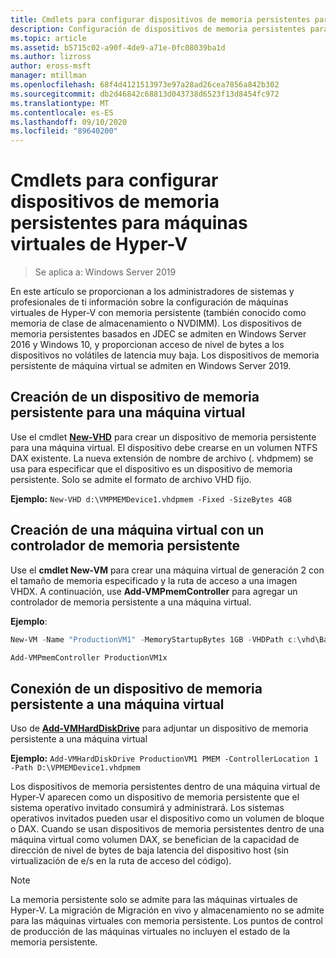 ```yaml
---
title: Cmdlets para configurar dispositivos de memoria persistentes para máquinas virtuales de Hyper-V
description: Configuración de dispositivos de memoria persistentes para máquinas virtuales de Hyper-V
ms.topic: article
ms.assetid: b5715c02-a90f-4de9-a71e-0fc08039ba1d
ms.author: lizross
author: eross-msft
manager: mtillman
ms.openlocfilehash: 68f4d4121513973e97a28ad26cea7856a842b302
ms.sourcegitcommit: db2d46842c68813d043738d6523f13d8454fc972
ms.translationtype: MT
ms.contentlocale: es-ES
ms.lasthandoff: 09/10/2020
ms.locfileid: "89640200"
---
```

# <a name="cmdlets-for-configuring-persistent-memory-devices-for-hyper-v-vms"></a>Cmdlets para configurar dispositivos de memoria persistentes para máquinas virtuales de Hyper-V

>Se aplica a: Windows Server 2019

En este artículo se proporcionan a los administradores de sistemas y profesionales de ti información sobre la configuración de máquinas virtuales de Hyper-V con memoria persistente (también conocido como memoria de clase de almacenamiento o NVDIMM). Los dispositivos de memoria persistentes basados en JDEC se admiten en Windows Server 2016 y Windows 10, y proporcionan acceso de nivel de bytes a los dispositivos no volátiles de latencia muy baja. Los dispositivos de memoria persistente de máquina virtual se admiten en Windows Server 2019.

## <a name="create-a-persistent-memory-device-for-a-vm"></a>Creación de un dispositivo de memoria persistente para una máquina virtual

Use el cmdlet **[New-VHD](/powershell/module/hyper-v/new-vhd?view=win10-ps)** para crear un dispositivo de memoria persistente para una máquina virtual. El dispositivo debe crearse en un volumen NTFS DAX existente.  La nueva extensión de nombre de archivo (. vhdpmem) se usa para especificar que el dispositivo es un dispositivo de memoria persistente. Solo se admite el formato de archivo VHD fijo.

**Ejemplo:** `New-VHD d:\VMPMEMDevice1.vhdpmem -Fixed -SizeBytes 4GB`

## <a name="create-a-vm-with-a-persistent-memory-controller"></a>Creación de una máquina virtual con un controlador de memoria persistente

Use el **cmdlet New-VM** para crear una máquina virtual de generación 2 con el tamaño de memoria especificado y la ruta de acceso a una imagen VHDX. A continuación, use **Add-VMPmemController** para agregar un controlador de memoria persistente a una máquina virtual.

**Ejemplo**:

```powershell
New-VM -Name "ProductionVM1" -MemoryStartupBytes 1GB -VHDPath c:\vhd\BaseImage.vhdx

Add-VMPmemController ProductionVM1x
```

## <a name="attach-a-persistent-memory-device-to-a-vm"></a>Conexión de un dispositivo de memoria persistente a una máquina virtual

Uso de **[Add-VMHardDiskDrive](/powershell/module/hyper-v/add-vmharddiskdrive?view=win10-ps)** para adjuntar un dispositivo de memoria persistente a una máquina virtual

**Ejemplo:** `Add-VMHardDiskDrive ProductionVM1 PMEM -ControllerLocation 1 -Path D:\VPMEMDevice1.vhdpmem`

Los dispositivos de memoria persistentes dentro de una máquina virtual de Hyper-V aparecen como un dispositivo de memoria persistente que el sistema operativo invitado consumirá y administrará. Los sistemas operativos invitados pueden usar el dispositivo como un volumen de bloque o DAX. Cuando se usan dispositivos de memoria persistentes dentro de una máquina virtual como volumen DAX, se benefician de la capacidad de dirección de nivel de bytes de baja latencia del dispositivo host (sin virtualización de e/s en la ruta de acceso del código).

>[!NOTE]
>La memoria persistente solo se admite para las máquinas virtuales de Hyper-V. La migración de Migración en vivo y almacenamiento no se admite para las máquinas virtuales con memoria persistente. Los puntos de control de producción de las máquinas virtuales no incluyen el estado de la memoria persistente.